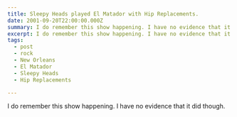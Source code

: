 ```yaml
---
title: Sleepy Heads played El Matador with Hip Replacements.
date: 2001-09-20T22:00:00.000Z
summary: I do remember this show happening. I have no evidence that it did though.
excerpt: I do remember this show happening. I have no evidence that it did though.
tags:
  - post 
  - rock
  - New Orleans
  - El Matador
  - Sleepy Heads
  - Hip Replacements

---
```


I do remember this show happening. I have no evidence that it did though.